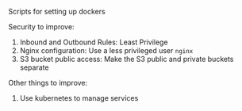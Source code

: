 Scripts for setting up dockers


Security to improve:

1. Inbound and Outbound Rules: Least Privilege
2. Nginx configuration: Use a less privileged user `nginx`
3. S3 bucket public access: Make the S3 public and private buckets separate

Other things to improve:
1. Use kubernetes to manage services